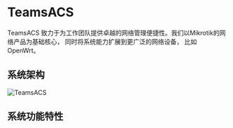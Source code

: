 # TeamsACS

TeamsACS 致力于为工作团队提供卓越的网络管理便捷性。我们以Mikrotik的网络产品为基础核心， 同时将系统能力扩展到更广泛的网络设备， 比如 OpenWrt。

## 系统架构

![TeamsACS](https://user-images.githubusercontent.com/377938/97300818-e7032680-1891-11eb-9b7d-6f10b103a5cd.png)

## 系统功能特性

